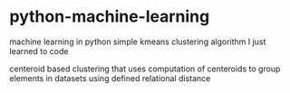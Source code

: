python-machine-learning
=======================

machine learning in python
 simple kmeans clustering algorithm I just learned to code

centeroid based clustering that uses computation of centeroids to group elements in datasets using defined relational distance
